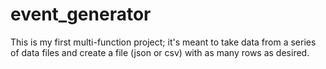 # event_generator

This is my first multi-function project; it's meant to take data from a series of data files and create a file (json or csv) with as many rows as desired.
